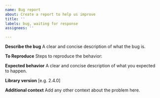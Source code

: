 ```yaml
---
name: Bug report
about: Create a report to help us improve
title: ''
labels: bug, waiting for response
assignees: ''

---
```


**Describe the bug**
A clear and concise description of what the bug is.

**To Reproduce**
Steps to reproduce the behavior:

**Expected behavior**
A clear and concise description of what you expected to happen.

**Library version**
[e.g. 2.4.0]

**Additional context**
Add any other context about the problem here.
